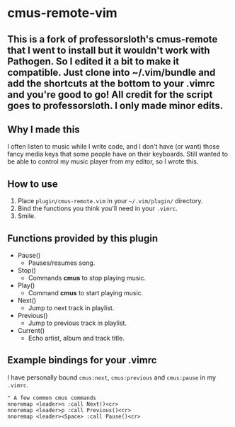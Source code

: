 cmus-remote-vim
===============

This is a fork of professorsloth's cmus-remote that I went to install but it wouldn't work with
Pathogen. So I edited it a bit to make it compatible. 
Just clone into ~/.vim/bundle and add the shortcuts at the bottom to your .vimrc and you're good
to go!
All credit for the script goes to professorsloth. I only made minor edits.
---------------

Why I made this
---------------

I often listen to music while I write code,
and I don't have (or want) those fancy media keys that some people have on their keyboards.
Still wanted to be able to control my music player from my editor, so I wrote this.


How to use
----------

1. Place `plugin/cmus-remote.vim` in your `~/.vim/plugin/` directory.
2. Bind the functions you think you'll need in your `.vimrc`.
3. Smile.


Functions provided by this plugin
---------------------------------

 * Pause()
   * Pauses/resumes song.
 * Stop()
   * Commands **cmus** to stop playing music.
 * Play()
   * Command **cmus** to start playing music.
 * Next()
   * Jump to next track in playlist.
 * Previous()
   * Jump to previous track in playlist.
 * Current()
   * Echo artist, album and track title.


Example bindings for your .vimrc
--------------------------------

I have personally bound `cmus:next`, `cmus:previous` and `cmus:pause` in my `.vimrc`.

    " A few common cmus commands
    nnoremap <leader>n :call Next()<cr>
    nnoremap <leader>p :call Previous()<cr>
    nnoremap <leader><Space> :call Pause()<cr>

